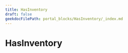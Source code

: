 ```yaml
---
title: HasInventory
draft: false
geekdocFilePath: portal_blocks/HasInventory/_index.md
---
```

# HasInventory